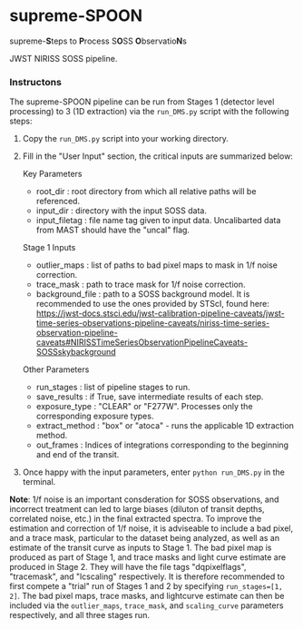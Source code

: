 # supreme-SPOON
supreme-**S**teps to **P**rocess S**O**SS **O**bservatio**N**s

JWST NIRISS SOSS pipeline.

### Instructons
The supreme-SPOON pipeline can be run from Stages 1 (detector level processing) to 3 (1D extraction) 
via the ```run_DMS.py``` script with the following steps:

1. Copy the ```run_DMS.py``` script into your working directory.
2. Fill in the "User Input" section, the critical inputs are summarized below:

    Key Parameters
   - root_dir : root directory from which all relative paths will be referenced.
   - input_dir : directory with the input SOSS data.
   - input_filetag : file name tag given to input data. Uncalibarted data from MAST should have the "uncal" flag.
   
   Stage 1 Inputs
   - outlier_maps : list of paths to bad pixel maps to mask in 1/f noise correction.
   - trace_mask : path to trace mask for 1/f noise correction.
   - background_file : path to a SOSS background model. It is recommended to use the ones provided by STScI, found here: https://jwst-docs.stsci.edu/jwst-calibration-pipeline-caveats/jwst-time-series-observations-pipeline-caveats/niriss-time-series-observation-pipeline-caveats#NIRISSTimeSeriesObservationPipelineCaveats-SOSSskybackground
   
    Other Parameters
   - run_stages : list of pipeline stages to run.
   - save_results : if True, save intermediate results of each step.
   - exposure_type : "CLEAR" or "F277W". Processes only the corresponding exposure types.
   - extract_method : "box" or "atoca" - runs the applicable 1D extraction method. 
   - out_frames : Indices of integrations corresponding to the beginning and end of the transit.
   
3. Once happy with the input parameters, enter ```python run_DMS.py``` in the terminal.

**Note**: 1/f noise is an important consderation for SOSS observations, and incorrect treatment can led to large biases (diluton of transit depths, correlated noise, etc.) in the final extracted spectra.
To improve the estimation and correction of 1/f noise, it is adviseable to include a bad pixel, and a trace mask, particular to the dataset being analyzed, as well as an estimate of the transit curve as inputs to Stage 1. 
The bad pixel map is produced as part of Stage 1, and trace masks and light curve estimate are produced in Stage 2. They will have the file tags "dqpixelflags", "tracemask", and "lcscaling" respectively. It is therefore recommended to first compete a "trial" run of Stages 1 and 2 by specifying ```run_stages=[1, 2]```. 
The bad pixel maps, trace masks, and lightcurve estimate can then be included via the ```outlier_maps```, ```trace_mask```, and ```scaling_curve``` parameters respectively, and all three stages run.




